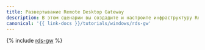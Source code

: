```yaml
---
title: Развертывание Remote Desktop Gateway
description: В этом сценарии вы создадите и настроите инфраструктуру Remote Desktop Gateway.
canonical: '{{ link-docs }}/tutorials/windows/rds-gw'
---
```


{% include [rds-gw](../../_tutorials/windows/rds-gw.md) %}